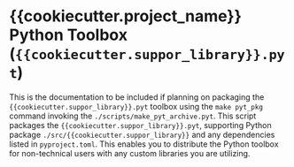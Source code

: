# {{cookiecutter.project_name}} Python Toolbox (`{{cookiecutter.suppor_library}}.pyt`)

This is the documentation to be included if planning on packaging the `{{cookiecutter.suppor_library}}.pyt`
toolbox using the `make pyt_pkg` command invoking the `./scripts/make_pyt_archive.pyt`. This script
packages the `{{cookiecutter.suppor_library}}.pyt`, supporting Python package 
`./src/{{cookiecutter.suppor_library}}` and any dependencies listed in `pyproject.toml`. This enables you to
distribute the Python toolbox for non-technical users with any custom libraries you are utilizing.